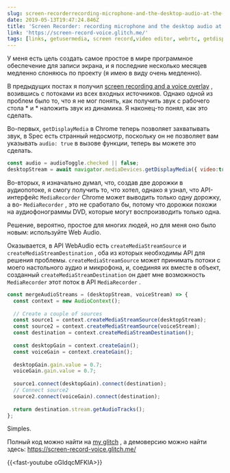 ```yaml
---
slug: screen-recorderrecording-microphone-and-the-desktop-audio-at-the-same-time
date: 2019-05-13T19:47:24.846Z
title: 'Screen Recorder: recording microphone and the desktop audio at the same time'
link: 'https://screen-record-voice.glitch.me/'
tags: [links, getusermedia, screen record,video editor, webrtc, getdisplaymedia]
---
```

У меня есть цель создать самое простое в мире программное обеспечение для записи экрана, и я последние несколько месяцев медленно слоняюсь по проекту (я имею в виду очень медленно).

В предыдущих постах я получил [screen recording and a voice overlay](/building-a-video-editor-on-the-web-screencasting/) , возившись с потоками из всех входных источников. Однако одной из проблем было то, что я не мог понять, как получить звук с рабочего стола * и * наложить звук из динамика. Я наконец-то понял, как это сделать.

Во-первых, `getDisplayMedia` в Chrome теперь позволяет захватывать звук, в Spec есть странный недосмотр, поскольку он не позволяет вам указывать `audio: true` в вызове функции, теперь вы можете это сделать.

```javascript
const audio = audioToggle.checked || false;
desktopStream = await navigator.mediaDevices.getDisplayMedia({ video:true, audio: audio });
```

Во-вторых, я изначально думал, что, создав две дорожки в аудиопотоке, я смогу получить то, что хотел, однако я узнал, что API-интерфейс `MediaRecorder` Chrome может выводить только одну дорожку, а во- `MediaRecorder` , это не сработало бы, потому что дорожки похожи на аудиофонограммы DVD, которые могут воспроизводить только одна.

Решение, вероятно, простое для многих людей, но для меня оно было новым: используйте Web Audio.

Оказывается, в API WebAudio есть `createMediaStreamSource` и `createMediaStreamDestination` , оба из которых необходимы API для решения проблемы. `createMediaStreamSource` может принимать потоки с моего настольного аудио и микрофона, и, соединяя их вместе в объект, созданный `createMediaStreamDestination` он дает мне возможность `MediaRecorder` этот поток в API `MediaRecorder` .

```javascript
const mergeAudioStreams = (desktopStream, voiceStream) => {
  const context = new AudioContext();
    
  // Create a couple of sources
  const source1 = context.createMediaStreamSource(desktopStream);
  const source2 = context.createMediaStreamSource(voiceStream);
  const destination = context.createMediaStreamDestination();
  
  const desktopGain = context.createGain();
  const voiceGain = context.createGain();
    
  desktopGain.gain.value = 0.7;
  voiceGain.gain.value = 0.7;
   
  source1.connect(desktopGain).connect(destination);
  // Connect source2
  source2.connect(voiceGain).connect(destination);
    
  return destination.stream.getAudioTracks();
};
```

Simples.

Полный код можно найти на [my glitch](https://glitch.com/edit/#!/screen-record-voice) , а демоверсию можно найти здесь: https://screen-record-voice.glitch.me/

{{&lt;fast-youtube oGIdqcMFKlA&gt;}}

